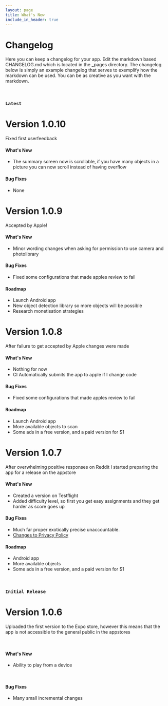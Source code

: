 ```yaml
---
layout: page
title: What's New
include_in_header: true
---
```


# Changelog
Here you can keep a changelog for your app. Edit the markdown based CHANGELOG.md which is located in the _pages directory. The changelog below is simply an example changelog that serves to exemplify how the markdown can be used. You can be as creative as you want with the markdown.

<br>

### `Latest`
# **Version 1.0.10**
Fixed first userfeedback
#### What's New
- The summary screen now is scrollable, if you have many objects in a picture you can now scroll instead of having overflow
#### Bug Fixes
- None
# **Version 1.0.9**
Accepted by Apple! 
#### What's New
- Minor wording changes when asking for permission to use camera and photolibrary
#### Bug Fixes
- Fixed some configurations that made apples review to fail

#### Roadmap
- Launch Android app 
- New  object detection library so more objects will be possible
- Research monetisation strategies
# **Version 1.0.8**
After failure to get accepted by Apple changes were made
#### What's New
- Nothing for now
- CI Automatically submits the app to apple if I change code
#### Bug Fixes
- Fixed some configurations that made apples review to fail

#### Roadmap
- Launch Android app 
- More available objects to scan
- Some ads in a free version, and a paid version for $1
# **Version 1.0.7**
After overwhelming positive responses on Reddit I started preparing the app for a release on the appstore

#### What's New
- Created a version on Testflight
- Added difficulty level, so first you get easy assignments and they get harder as score goes up 

#### Bug Fixes
- Much far proper exotically precise unaccountable.
- [Changes to Privacy Policy](/privacypolicy)

#### Roadmap
- Android app 
- More available objects
- Some ads in a free version, and a paid version for $1

<br>

### `Initial Release`
# **Version 1.0.6**
Uploaded the first version to the Expo store, however this means that the app is not accessible to the general public in the appstores

<br>


#### What's New
- Ability to play from a device

<br>

#### Bug Fixes
- Many small incremental changes

<br>